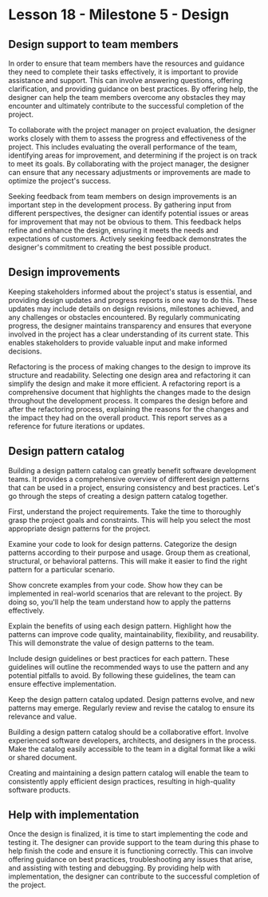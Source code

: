 # Lesson 18 - Milestone 5 - Design


## Design support to team members

In order to ensure that team members have the resources and guidance they need to complete their
tasks effectively, it is important to provide assistance and support. This can involve answering
questions, offering clarification, and providing guidance on best practices. By offering help, the
designer can help the team members overcome any obstacles they may encounter and ultimately
contribute to the successful completion of the project.

To collaborate with the project manager on project evaluation, the designer works closely with them
to assess the progress and effectiveness of the project. This includes evaluating the overall
performance of the team, identifying areas for improvement, and determining if the project is on
track to meet its goals. By collaborating with the project manager, the designer can ensure that
any necessary adjustments or improvements are made to optimize the project's success.

Seeking feedback from team members on design improvements is an important step in the development
process. By gathering input from different perspectives, the designer can identify potential issues
or areas for improvement that may not be obvious to them. This feedback helps refine and enhance
the design, ensuring it meets the needs and expectations of customers. Actively seeking feedback
demonstrates the designer's commitment to creating the best possible product.


## Design improvements

Keeping stakeholders informed about the project's status is essential, and providing design updates
and progress reports is one way to do this. These updates may include details on design revisions,
milestones achieved, and any challenges or obstacles encountered. By regularly communicating
progress, the designer maintains transparency and ensures that everyone involved in the project has
a clear understanding of its current state. This enables stakeholders to provide valuable input and
make informed decisions.


Refactoring is the process of making changes to the design to improve its structure and readability.
Selecting one design area and refactoring it can simplify the design and make it more efficient. A
refactoring report is a comprehensive document that highlights the changes made to the design
throughout the development process. It compares the design before and after the refactoring
process, explaining the reasons for the changes and the impact they had on the overall product.
This report serves as a reference for future iterations or updates.


## Design pattern catalog

Building a design pattern catalog can greatly benefit software development teams. It provides a
comprehensive overview of different design patterns that can be used in a project, ensuring
consistency and best practices. Let's go through the steps of creating a design pattern catalog
together.

First, understand the project requirements. Take the time to thoroughly grasp the project goals and
constraints. This will help you select the most appropriate design patterns for the project.

Examine your code to look for design patterns.  Categorize the design patterns according to their
purpose and usage. Group them as creational, structural, or behavioral patterns. This will make it
easier to find the right pattern for a particular scenario.

Show concrete examples from your code. Show how they can be implemented in real-world scenarios that
are relevant to the project. By doing so, you'll help the team understand how to apply the patterns
effectively.

Explain the benefits of using each design pattern. Highlight how the patterns can improve code
quality, maintainability, flexibility, and reusability. This will demonstrate the value of design
patterns to the team.

Include design guidelines or best practices for each pattern. These guidelines will outline the
recommended ways to use the pattern and any potential pitfalls to avoid. By following these
guidelines, the team can ensure effective implementation.

Keep the design pattern catalog updated. Design patterns evolve, and new patterns may emerge.
Regularly review and revise the catalog to ensure its relevance and value.

Building a design pattern catalog should be a collaborative effort. Involve experienced software
developers, architects, and designers in the process. Make the catalog easily accessible to the
team in a digital format like a wiki or shared document.

Creating and maintaining a design pattern catalog will enable the team to consistently apply
efficient design practices, resulting in high-quality software products.


## Help with implementation

Once the design is finalized, it is time to start implementing the code and testing it. The designer
can provide support to the team during this phase to help finish the code and ensure it is
functioning correctly. This can involve offering guidance on best practices, troubleshooting any
issues that arise, and assisting with testing and debugging. By providing help with implementation,
the designer can contribute to the successful completion of the project.


